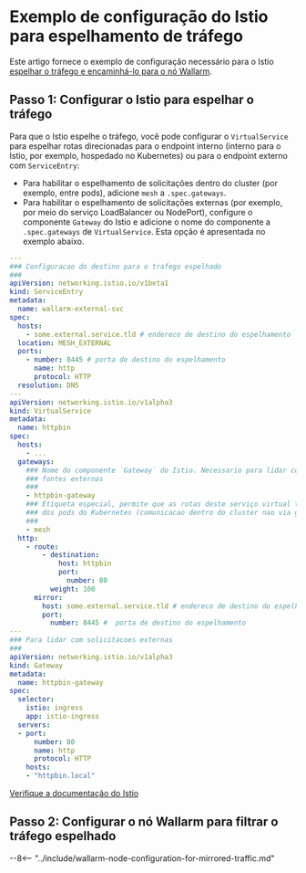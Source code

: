 # Exemplo de configuração do Istio para espelhamento de tráfego

Este artigo fornece o exemplo de configuração necessário para o Istio [espelhar o tráfego e encaminhá-lo para o nó Wallarm](overview.md).

## Passo 1: Configurar o Istio para espelhar o tráfego

Para que o Istio espelhe o tráfego, você pode configurar o `VirtualService` para espelhar rotas direcionadas para o endpoint interno (interno para o Istio, por exemplo, hospedado no Kubernetes) ou para o endpoint externo com `ServiceEntry`:

* Para habilitar o espelhamento de solicitações dentro do cluster (por exemplo, entre pods), adicione `mesh` a `.spec.gateways`.
* Para habilitar o espelhamento de solicitações externas (por exemplo, por meio do serviço LoadBalancer ou NodePort), configure o componente `Gateway` do Istio e adicione o nome do componente a `.spec.gateways` de `VirtualService`. Esta opção é apresentada no exemplo abaixo.


```yaml
---
### Configuracao do destino para o trafego espelhado
###
apiVersion: networking.istio.io/v1beta1
kind: ServiceEntry
metadata:
  name: wallarm-external-svc
spec:
  hosts:
    - some.external.service.tld # endereco de destino do espelhamento
  location: MESH_EXTERNAL
  ports:
    - number: 8445 # porta de destino do espelhamento
      name: http
      protocol: HTTP
  resolution: DNS
---
apiVersion: networking.istio.io/v1alpha3
kind: VirtualService
metadata:
  name: httpbin
spec:
  hosts:
    - ...
  gateways:
    ### Nome do componente `Gateway` do Istio. Necessario para lidar com trafego de
    ### fontes externas
    ###
    - httpbin-gateway
    ### Etiqueta especial, permite que as rotas deste serviço virtual trabalhem com solicitações
    ### dos pods do Kubernetes (comunicacao dentro do cluster nao via gateways)
    ###
    - mesh
  http:
    - route:
        - destination:
            host: httpbin
            port:
              number: 80
          weight: 100
      mirror:
        host: some.external.service.tld # endereco de destino do espelhamento
        port:
          number: 8445 #  porta de destino do espelhamento
---
### Para lidar com solicitacoes externas
###
apiVersion: networking.istio.io/v1alpha3
kind: Gateway
metadata:
  name: httpbin-gateway
spec:
  selector:
    istio: ingress
    app: istio-ingress
  servers:
  - port:
      number: 80
      name: http
      protocol: HTTP
    hosts:
    - "httpbin.local"
```
[Verifique a documentação do Istio](https://istio.io/latest/docs/tasks/traffic-management/mirroring/)

## Passo 2: Configurar o nó Wallarm para filtrar o tráfego espelhado

--8<-- "../include/wallarm-node-configuration-for-mirrored-traffic.md"
